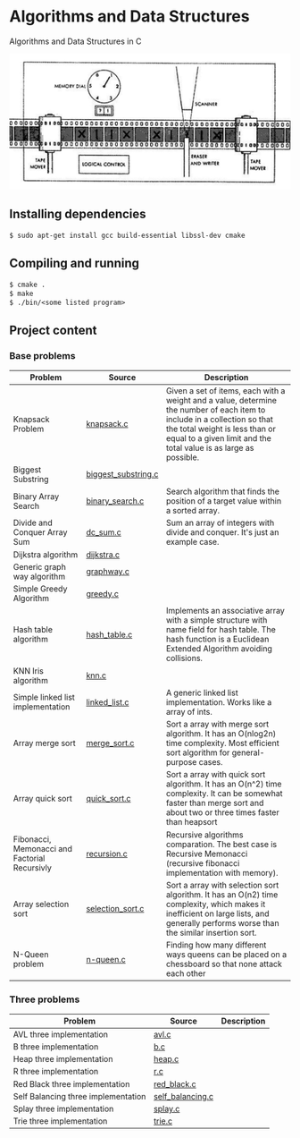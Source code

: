 # Algorithms and Data Structures

Algorithms and Data Structures in C

![](./assets/docs/turing-machine.jpg)

## Installing dependencies

```
$ sudo apt-get install gcc build-essential libssl-dev cmake
```

## Compiling and running

```
$ cmake .
$ make
$ ./bin/<some listed program>
```

## Project content

### Base problems

| Problem                                       | Source                                                    | Description                                                                                                                                                                                                                     |
| --------------------------------------------- | --------------------------------------------------------- | ------------------------------------------------------------------------------------------------------------------------------------------------------------------------------------------------------------------------------- |
| Knapsack Problem                              | [knapsack.c](./src/grokking/knapsack.c)                   | Given a set of items, each with a weight and a value, determine the number of each item to include in a collection so that the total weight is less than or equal to a given limit and the total value is as large as possible. |
| Biggest Substring                             | [biggest_substring.c](./src/grokking/biggest_substring.c) |                                                                                                                                                                                                                                 |
| Binary Array Search                           | [binary_search.c](./src/grokking/binary_search.c)         | Search algorithm that finds the position of a target value within a sorted array.                                                                                                                                               |
| Divide and Conquer Array Sum                  | [dc_sum.c](./src/grokking/dc_sum.c)                       | Sum an array of integers with divide and conquer. It's just an example case.                                                                                                                                                    |
| Dijkstra algorithm                            | [dijkstra.c](./src/grokking/dijkstra.c)                   |                                                                                                                                                                                                                                 |
| Generic graph way algorithm                   | [graphway.c](./src/grokking/graphway.c)                   |                                                                                                                                                                                                                                 |
| Simple Greedy Algorithm                       | [greedy.c](./src/grokking/greedy.c)                       |                                                                                                                                                                                                                                 |
| Hash table algorithm                          | [hash_table.c](./src/grokking/hash_table.c)               | Implements an associative array with a simple structure with name field for hash table. The hash function is a Euclidean Extended Algorithm avoiding collisions.                                                                |
| KNN Iris algorithm                            | [knn.c](./src/grokking/knn.c)                             |                                                                                                                                                                                                                                 |
| Simple linked list implementation             | [linked_list.c](./src/grokking/linked_list.c)             | A generic linked list implementation. Works like a array of ints.                                                                                                                                                               |
| Array merge sort                              | [merge_sort.c](./src/grokking/merge_sort.c)               | Sort a array with merge sort algorithm. It has an O(nlog2n) time complexity. Most efficient sort algorithm for general-purpose cases.                                                                                           |
| Array quick sort                              | [quick_sort.c](./src/grokking/quick_sort.c)               | Sort a array with quick sort algorithm. It has an O(n^2) time complexity. It can be somewhat faster than merge sort and about two or three times faster than heapsort                                                           |
| Fibonacci, Memonacci and Factorial Recursivly | [recursion.c](./src/grokking/recursion.c)                 | Recursive algorithms comparation. The best case is Recursive Memonacci (recursive fibonacci implementation with memory).                                                                                                        |
| Array selection sort                          | [selection_sort.c](./src/grokking/selection_sort.c)       | Sort a array with selection sort algorithm. It has an O(n2) time complexity, which makes it inefficient on large lists, and generally performs worse than the similar insertion sort.                                           |
| N-Queen problem                               | [n-queen.c](./src/backtracking/n-queen.c)                 | Finding how many different ways queens can be placed on a chessboard so that none attack each other                                                                                                                             |

### Three problems

| Problem                             | Source                                                    | Description |
| ----------------------------------- | --------------------------------------------------------- | ----------- |
| AVL three implementation            | [avl.c](./src/grokking/three/avl.c)                       |             |
| B three implementation              | [b.c](./src/grokking/three/b.c)                           |             |
| Heap three implementation           | [heap.c](./src/grokking/three/heap.c)                     |             |
| R three implementation              | [r.c](./src/grokking/three/r.c)                           |             |
| Red Black three implementation      | [red_black.c](./src/grokking/three/red_black.c)           |             |
| Self Balancing three implementation | [self_balancing.c](./src/grokking/three/self_balancing.c) |             |
| Splay three implementation          | [splay.c](./src/grokking/three/splay.c)                   |             |
| Trie three implementation           | [trie.c](./src/grokking/three/trie.c)                     |             |